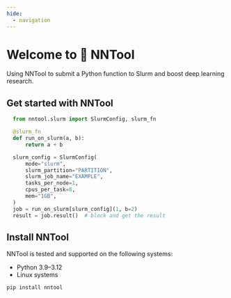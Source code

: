 ```yaml
---
hide:
  - navigation
---
```

# Welcome to 🚂 NNTool

Using NNTool to submit a Python function to Slurm and boost deep learning research.

## Get started with NNTool

```py
  from nntool.slurm import SlurmConfig, slurm_fn

  @slurm_fn
  def run_on_slurm(a, b):
      return a + b

  slurm_config = SlurmConfig(
      mode="slurm",
      slurm_partition="PARTITION",
      slurm_job_name="EXAMPLE",
      tasks_per_node=1,
      cpus_per_task=8,
      mem="1GB",
  )
  job = run_on_slurm[slurm_config](1, b=2)
  result = job.result()  # block and get the result
```

## Install NNTool

NNTool is tested and supported on the following systems:

* Python 3.9–3.12
* Linux systems

```bash title="Install NNTool with Python's pip package manager."
pip install nntool
```
